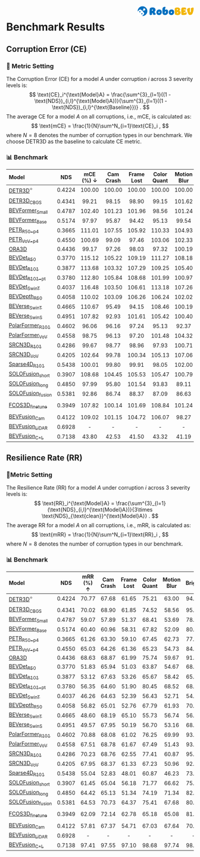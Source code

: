 <img src="./figs/logo2.png" align="right" width="30%">

# Benchmark Results

## Corruption Error (CE)

### 📐 Metric Setting

The Corruption Error (CE) for a model $A$ under corruption $i$ across 3 severity levels is:
$$
\text{CE}_i^{\text{Model}A} = \frac{\sum^{3}_{l=1}((1 - \text{NDS})_{i,l}^{\text{Model}A})}{\sum^{3}_{l=1}((1 - \text{NDS})_{i,l}^{\text{Baseline}})} .
$$
The average CE for a model $A$ on all corruptions, i.e., mCE, is calculated as:
$$
\text{mCE} = \frac{1}{N}\sum^N_{i=1}\text{CE}_i ,
$$
where $N=8$ denotes the number of corruption types in our benchmark. We choose DETR3D as the baseline to calculate CE metric.

### 📊 Benchmark

| Model | NDS | mCE (%) $\downarrow$ | Cam Crash | Frame Lost | Color Quant | Motion Blur | Bright | Low Light | Fog | Snow |
| :- | :-: | :-: | :-: | :-: | :-: | :-: | :-: | :-: | :-: | :-: |
| [DETR3D](./results/DETR3D.md)<sup>:star:</sup> | 0.4224 | 100.00 | 100.00 | 100.00 | 100.00 | 100.00 | 100.00 | 100.00 | 100.00 | 100.00 | 100.00 |
| |
| [DETR3D<sub>CBGS</sub>](./results/DETR3D-w-cbgs.md) | 0.4341 | 99.21 | 98.15 | 98.90  | 99.15 | 101.62 | 97.47 | 100.28 | 98.23 | 99.85 |
| [BEVFormer<sub>Small</sub>](./results/BEVFormer-Small.md) | 0.4787 | 102.40 | 101.23 | 101.96  | 98.56 | 101.24 | 104.35 | 105.17 | 105.40 | 101.29 |
| [BEVFormer<sub>Base</sub>](./results/BEVFormer-Base.md) | 0.5174 | 97.97 | 95.87 | 94.42 | 95.13 | 99.54 | 96.97 | 103.76 | 97.42 | 100.69 |
| [PETR<sub>R50-p4</sub>](./results/PETR-r50.md) | 0.3665 | 111.01 | 107.55 | 105.92  | 110.33 | 104.93 | 119.36 | 116.84 | 117.02 | 106.13 |
| [PETR<sub>VoV-p4</sub>](./results/PETR-vov.md) | 0.4550 | 100.69 | 99.09 | 97.46  | 103.06 | 102.33 | 102.40 | 106.67 | 103.43 | 91.11 |
| [ORA3D](./results/ORA3D.md) | 0.4436 | 99.17 | 97.26 | 98.03 | 97.32 | 100.19 | 98.78 | 102.40 | 99.23 | 100.19 |
| [BEVDet<sub>R50</sub>](./results/BEVDet-r50.md) | 0.3770 | 115.12 | 105.22 | 109.19 | 111.27 | 108.18 | 123.96 | 123.34 | 123.83 | 115.93 |
| [BEVDet<sub>R101</sub>](./results/BEVDet-r101.md) | 0.3877 | 113.68 | 103.32 | 107.29 | 109.25 | 105.40 | 124.14 | 123.12 | 123.28 | 113.64 |
| [BEVDet<sub>R101-pt</sub>](./results/BEVDet-r101-FCOS3D-Pretrain.md) | 0.3780 | 112.80 | 105.84 | 108.68 | 101.99 | 100.97 | 123.39 | 119.31 | 130.21 | 112.04 |
| [BEVDet<sub>SwinT</sub>](./results/BEVDet-Swin-Tiny.md) | 0.4037 | 116.48 | 103.50 | 106.61 | 113.18 | 107.26 | 130.19 | 131.83 | 124.01 | 115.25 |
| [BEVDepth<sub>R50</sub>](./results/BEVDepth-r50.md) | 0.4058  | 110.02 | 103.09 | 106.26 | 106.24 | 102.02 | 118.72 |  114.26 | 116.57 | 112.98 |
| [BEVerse<sub>SwinT</sub>](./results/BEVerse-Tiny.md) | 0.4665 | 110.67 | 95.49 | 94.15 | 108.46 | 100.19 | 122.44 | 130.40 | 118.58 | 115.69 |
| [BEVerse<sub>SwinS</sub>](./results/BEVerse-Small.md) | 0.4951 | 107.82 | 92.93 | 101.61 | 105.42 | 100.40 | 110.14 | 123.12 | 117.46 | 111.48 |
| [PolarFormer<sub>R101</sub>](./results/PolarFormer-r101.md) | 0.4602 | 96.06 | 96.16 | 97.24 | 95.13 | 92.37 | 94.96 | 103.22 | 94.25 | 95.17 |
| [PolarFormer<sub>VoV</sub>](./results/PolarFormer-Vov.md)  | 0.4558 | 98.75 | 96.13 | 97.20 | 101.48 | 104.32 | 95.37 | 104.78 | 97.55 | 93.14 |
| [SRCN3D<sub>R101</sub>](./results/SRCN3D-r101.md) | 0.4286 | 99.67 | 98.77 | 98.96 | 97.93 | 100.71 | 98.80 | 102.72 | 99.54 | 99.91 |
| [SRCN3D<sub>VoV</sub>](./results/SRCN3D-Vov.md) | 0.4205 | 102.64 | 99.78 | 100.34 | 105.13 | 107.06 | 101.93 | 101.10 | 102.27 | 92.75	|
| [Sparse4D<sub>R101</sub>](./results/Sparse4D-r101.md) | 0.5438 | 100.01 | 99.80 | 99.91 | 98.05 | 102.00 | 100.30 | 103.83 | 100.46 | 95.72 |
| [SOLOFusion<sub>short</sub>](docs/results/SOLOFusion-short.md) | 0.3907 | 108.68 | 104.45 | 105.53 | 105.47 | 100.79 | 117.27 | 110.44 | 115.01 | 110.47 |
| [SOLOFusion<sub>long</sub>](docs/results/SOLOFusion-short.md) | 0.4850 | 97.99 | 95.80 | 101.54 | 93.83 | 89.11 | 100.00 | 99.61	| 98.70 | 105.35 |
| [SOLOFusion<sub>fusion</sub>](docs/results/SOLOFusion.md) | 0.5381 | 92.86 | 86.74 | 88.37 | 87.09 | 86.63 | 94.55 | 102.22 | 90.67	 | 106.64	 |
| |
| [FCOS3D<sub>finetune</sub>](docs/results/FCOS3D-ft.md) | 0.3949 | 107.82 | 100.14 | 101.69 | 108.84 | 101.24 | 113.07 | 118.27 | 109.71 | 109.61 |
| |
| [BEVFusion<sub>Cam</sub>](docs/results/BEVFusion-Camera.md) | 0.4122 | 109.02 | 101.15 | 104.72 | 106.07 | 98.27 | 118.34 | 123.70 | 114.31 | 105.59 |
| [BEVFusion<sub>LiDAR</sub>](docs/results/BEVFusion-LiDAR.md) | 0.6928 | - | - | - | - | - | - | - | - | - |
| [BEVFusion<sub>C+L</sub>](docs/results/BEVFusion-Fusion.md) | 0.7138 | 43.80 | 42.53 | 41.50 | 43.32 | 41.19 | 49.72 | 44.54 | - | - |

## Resilience Rate (RR)

### 📐Metric Setting
The Resilience Rate (RR) for a model $A$ under corruption $i$ across 3 severity levels is:
$$
\text{RR}_i^{\text{Model}A} = \frac{\sum^{3}_{l=1}(\text{NDS}_{i,l}^{\text{Model}A})}{3\times \text{NDS}_{\text{clean}}^{\text{Model}A}} .
$$
The average RR for a model $A$ on all corruptions, i.e., mRR, is calculated as:
$$
\text{mRR} = \frac{1}{N}\sum^N_{i=1}\text{RR}_i ,
$$
where $N=8$ denotes the number of corruption types in our benchmark.

### 📊 Benchmark

| Model | NDS |mRR (%) $\uparrow$ | Cam Crash | Frame Lost | Color Quant | Motion Blur | Bright | Low Light | Fog | Snow |
| :- | :-: | :-: | :-: | :-: | :-: | :-: | :-: | :-: | :-: | :-: |
| [DETR3D](./results/DETR3D.md)<sup>:star:</sup> | 0.4224 | 70.77 | 67.68 | 61.65 | 75.21 | 63.00 | 94.74 | 65.96 | 92.61 | 45.29 |
| |
| [DETR3D<sub>CBGS</sub>](./results/DETR3D-w-cbgs.md) | 0.4341 | 70.02 | 68.90 | 61.85  | 74.52 | 58.56 | 95.69 | 63.72 | 92.61 | 44.34 |
| [BEVFormer<sub>Small</sub>](./results/BEVFormer-Small.md) | 0.4787 | 59.07 | 57.89 | 51.37 | 68.41  | 53.69 | 78.15 | 50.41 | 74.85 | 37.79 |
| [BEVFormer<sub>Base</sub>](./results/BEVFormer-Base.md) | 0.5174 | 60.40 | 60.96 | 58.31 | 67.82 | 52.09 | 80.87 | 48.61 | 78.64 | 35.89 |
| [PETR<sub>R50-p4</sub>](./results/PETR-r50.md) | 0.3665 | 61.26 | 63.30 | 59.10  | 67.45 | 62.73 | 77.52 | 42.86 | 78.47 | 38.66 |
| [PETR<sub>VoV-p4</sub>](./results/PETR-vov.md) | 0.4550 | 65.03 | 64.26 | 61.36  | 65.23 | 54.73 | 84.79 | 50.66 | 81.38 | 57.85 |
| [ORA3D](./results/ORA3D.md) | 0.4436 | 68.63 | 68.87 | 61.99 | 75.74 | 59.67 | 91.86 | 58.90 | 89.25 | 42.79 |
| [BEVDet<sub>R50</sub>](./results/BEVDet-r50.md) | 0.3770 | 51.83 | 65.94 | 51.03 | 63.87 | 54.67 | 68.04 | 29.23 | 65.28 | 16.58 |
| [BEVDet<sub>R101</sub>](./results/BEVDet-r101.md) | 0.3877 | 53.12 | 67.63 | 53.26 | 65.67 | 58.42 | 65.88 | 28.84 | 64.35 | 20.89 |
| [BEVDet<sub>R101-pt</sub>](./results/BEVDet-r101-FCOS3D-Pretrain.md) | 0.3780 | 56.35 | 64.60 | 51.90 | 80.45 | 68.52 | 68.76 | 36.85 | 54.84 | 24.84 |
| [BEVDet<sub>SwinT</sub>](./results/BEVDet-Swin-Tiny.md) | 0.4037 | 46.26 | 64.63 | 52.39 | 56.43 | 52.71 | 54.27 | 12.14 | 60.69 | 16.84 |
| [BEVDepth<sub>R50</sub>](./results/BEVDepth-r50.md) | 0.4058  | 56.82 | 65.01 | 52.76 | 67.79 | 61.93 | 70.95 |  43.30 | 71.54 | 21.27 |
| [BEVerse<sub>SwinT</sub>](./results/BEVerse-Tiny.md) | 0.4665 | 48.60 | 68.19 | 65.10 | 55.73 | 56.74 | 56.93 | 12.71 | 59.61 | 13.80 |
| [BEVerse<sub>SwinS</sub>](./results/BEVerse-Small.md) | 0.4951 | 49.57 | 67.95 | 50.19 | 56.70 | 53.16 | 68.55 | 22.58 | 57.54 | 19.89 |
| [PolarFormer<sub>R101</sub>](./results/PolarFormer-r101.md) | 0.4602 | 70.88 | 68.08 | 61.02 | 76.25 | 69.99 | 93.52 | 55.50 | 92.61 | 50.07 |
| [PolarFormer<sub>VoV</sub>](./results/PolarFormer-Vov.md)  | 0.4558 | 67.51 | 68.78 | 61.67 | 67.49 | 51.43 | 93.90 | 53.55 | 89.10 | 54.15 |
| [SRCN3D<sub>R101</sub>](./results/SRCN3D-r101.md) | 0.4286 | 70.23 | 68.76 | 62.55 | 77.41 | 60.87 | 95.05 | 60.43 | 91.93 | 44.80 |
| [SRCN3D<sub>VoV</sub>](./results/SRCN3D-Vov.md) | 0.4205 | 67.95 | 68.37 | 61.33 | 67.23 | 50.96 | 92.41 | 54.08 | 89.75 | 59.43	|
| [Sparse4D<sub>R101</sub>](./results/Sparse4D-r101.md) | 0.5438 | 55.04 | 52.83 | 48.01 | 60.87 | 46.23 | 73.26 | 46.16 | 71.42 | 41.54 |
| [SOLOFusion<sub>short</sub>](docs/results/SOLOFusion-short.md) | 0.3907 | 61.45 | 65.04 | 56.18 | 71.77 | 66.62 | 75.92 | 52.03 | 76.73 | 27.28 |
| [SOLOFusion<sub>long</sub>](docs/results/SOLOFusion-short.md) | 0.4850 | 64.42 | 65.13| 51.34 | 74.19 | 71.34 | 82.52 | 58.02	| 82.29 | 30.52 |
| [SOLOFusion<sub>fusion</sub>](docs/results/SOLOFusion.md) | 0.5381 | 64.53 | 70.73 | 64.37 | 75.41 | 67.68 | 80.45 | 48.80 | 83.26 | 25.57 |
| |
| [FCOS3D<sub>finetune</sub>](docs/results/FCOS3D-ft.md) | 0.3949 | 62.09 | 72.14 | 62.78 | 65.18 | 65.08 | 81.49 | 37.17 | 84.10 | 28.77 |
| |
| [BEVFusion<sub>Cam</sub>](docs/results/BEVFusion-Camera.md) | 0.4122 | 57.81 | 67.37 | 54.71 | 67.03 | 67.64 | 70.40 | 26.10 | 73.77 | 35.44 |
| [BEVFusion<sub>LiDAR</sub>](docs/results/BEVFusion-LiDAR.md) | 0.6928 | - | - | - | - | - | - | - | - | - |
| [BEVFusion<sub>C+L</sub>](docs/results/BEVFusion-Fusion.md) | 0.7138 | 97.41 | 97.55 | 97.10 | 98.68 | 97.74 | 98.32 | 95.08 | - | - |